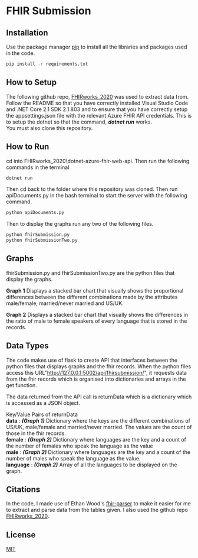 # FHIR Submission


## Installation

Use the package manager [pip](https://pip.pypa.io/en/stable/) to install all the libraries and packages used in the code.

```bash
pip install -r requirements.txt
```

## How to Setup

The following github repo, [FHIRworks_2020](https://github.com/greenfrogs/FHIRworks_2020) was used to extract data from. Follow the README so that you have correctly installed Visual Studio Code and .NET Core 2.1 SDK 2.1.803 and to ensure that you have correctly setup the appsettings.json file with the relevant Azure FHIR API credentials. This is to setup the dotnet so that the command, ***dotnet run*** works.
<br />
You must also clone this repository.


## How to Run

cd into FHIRworks_2020\dotnet-azure-fhir-web-api. Then run the following commands in the terminal

```powershell
dotnet run
```

Then cd back to the folder where this repository was cloned. Then run apiDocuments.py in the bash terminal to start the server with the following command.

```bash
python apiDocuments.py
```

Then to display the graphs run any two of the following files.

```bash
python fhirSubmission.py
python fhirSubmissionTwo.py
```

## Graphs 
fhirSubmission.py and fhirSubmissionTwo.py are the python files that display the graphs. 

**Graph 1**
Displays a stacked bar chart that visually shows the proportional differences between the different combinations made by the attributes male/female, married/never married and US/UK. 

**Graph 2**
Displays a stacked bar chart that visually shows the differences in the ratio of male to female speakers of every language that is stored in the records. 

## Data Types
The code makes use of flask to create API that interfaces between the python files that displays graphs and the fhir records. When the python files access this URL"http://127.0.0.1:5002/api/fhirsubmission/", it requests data from the fhir records which is organised into dictionaries and arrays in the get function. 

The data returned from the API call is returnData which is a dictionary which is accessed as a JSON object.

Key/Value Pairs of returnData <br />
**data** : ***(Graph 1)*** Dictionary where the keys are the different combinations of US/UK, male/female and married/never married. The values are the count of those in the fhir records. <br />
**female** : ***(Graph 2)*** Dictionary where languages are the key and a count of the number of females who speak the language as the value <br />
**male** : ***(Graph 2)*** Dictionary where languages are the key and a count of the number of males who speak the language as the value. <br />
**language** : ***(Graph 2)*** Array of all the languages to be displayed on the graph. 

## Citations
In the code, I made use of Ethan Wood's [fhir-parser](https://github.com/greenfrogs/FHIR-Parser) to make it easier for me to extract and parse data from the tables given. I also used the github repo [FHIRworks_2020](https://github.com/greenfrogs/FHIRworks_2020).

## License
[MIT](https://choosealicense.com/licenses/mit/)
